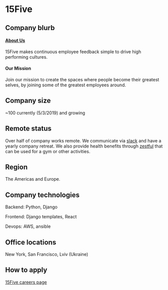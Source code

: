 # 15Five

## Company blurb

#### [About Us](https://www.15five.com/company)
15Five makes continuous employee feedback simple to drive high performing cultures.

#### Our Mission
Join our mission to create the spaces where people become their greatest selves, by joining some of the greatest employees around.

## Company size

~100 currently (5/3/2019) and growing

## Remote status

Over half of company works remote. We communicate via [slack](https://www.slack.com) and have a yearly company retreat. We also provide health benefits through [zestful](https://zestful.com) that can be used for a gym or other activities.

## Region

The Americas and Europe. 

## Company technologies

Backend: Python, Django

Frontend: Django templates, React

Devops: AWS, ansible

## Office locations

New York, San Francisco, Lviv (Ukraine)

## How to apply

[15Five careers page](https://www.15five.com/careers/)
